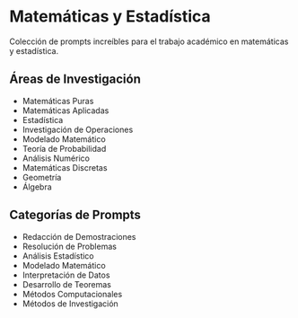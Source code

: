 # Matemáticas y Estadística

Colección de prompts increíbles para el trabajo académico en matemáticas y estadística.

## Áreas de Investigación
- Matemáticas Puras
- Matemáticas Aplicadas
- Estadística
- Investigación de Operaciones
- Modelado Matemático
- Teoría de Probabilidad
- Análisis Numérico
- Matemáticas Discretas
- Geometría
- Álgebra

## Categorías de Prompts
- Redacción de Demostraciones
- Resolución de Problemas
- Análisis Estadístico
- Modelado Matemático
- Interpretación de Datos
- Desarrollo de Teoremas
- Métodos Computacionales
- Métodos de Investigación